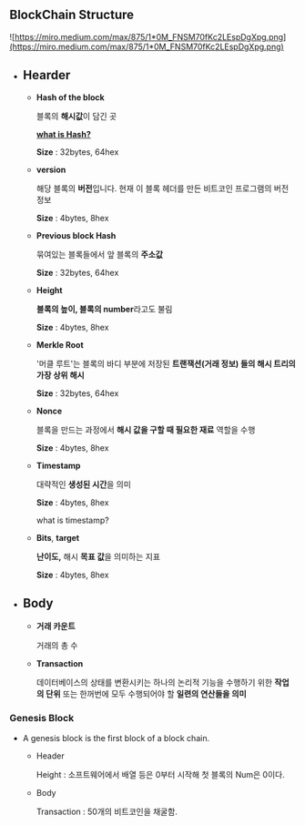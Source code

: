 ## BlockChain Structure

![https://miro.medium.com/max/875/1*0M_FNSM70fKc2LEspDgXpg.png](https://miro.medium.com/max/875/1*0M_FNSM70fKc2LEspDgXpg.png)


- ## Hearder
    - **Hash of the block**

        블록의 **해시값**이 담긴 곳

        [**what is Hash?**](https://www.notion.so/Hash-Function-69ec2a95ccf6410a80d34ca12328f8f0)

         **Size** : 32bytes,  64hex

    - **version**

        해당 블록의 **버전**입니다. 현재 이 블록 헤더를 만든 비트코인 프로그램의 버전 정보

        **Size** : 4bytes,  8hex

    - **Previous block Hash**

        묶여있는 블록들에서 앞 블록의 **주소값**

        **Size** : 32bytes,  64hex

    - **Height**

        **블록의 높이, 블록의 number**라고도 불림

        **Size** : 4bytes,  8hex

    - **Merkle Root**

        '머클 루트'는 블록의 바디 부분에 저장된 
        **트랜잭션(거래 정보) 들의 해시 트리의 가장 상위 해시**

        **Size** : 32bytes,  64hex

    - **Nonce**

        블록을 만드는 과정에서 **해시 값을 구할 때 필요한 재료** 역할을 수행

        **Size** : 4bytes,  8hex

    - **Timestamp**

        대략적인 **생성된 시간**을 의미

        **Size** : 4bytes,  8hex

        what is timestamp?

    - **Bits**, **target**

        **난이도,** 해시 **목표 값**을 의미하는 지표

        **Size** : 4bytes,  8hex

- ## Body
    - **거래 카운트**

        거래의 총 수

    - **Transaction**

        데이터베이스의 상태를 변환시키는 하나의 논리적 기능을 수행하기 위한 **작업의 단위** 또는 한꺼번에 모두 수행되어야 할 **일련의 연산들을 의미**

### Genesis Block


- A genesis block is the first block of a block chain.


    - Header

        Height : 소프트웨어에서 배열 등은 0부터 시작해 첫 블록의 Num은 0이다.

    - Body



        Transaction : 50개의 비트코인을 채굴함.